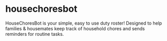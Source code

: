 # housechoresbot

HouseChoresBot is your simple, easy to use duty roster! Designed to help families & housemates keep track of household chores and sends reminders for routine tasks.